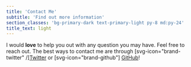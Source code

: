 ```yaml
---
title: 'Contact Me'
subtitle: 'Find out more information'
section_classes: 'bg-primary-dark text-primary-light py-8 md:py-24'
title_text: light
---
```


I would **love** to help you out with any question you may have.  Feel free to reach out. The best ways to contact me are through [svg-icon="brand-twitter" /][Twitter](https://twitter.com/colinmadland) or [svg-icon="brand-github"] [GitHub](https://github.com/cmadland)!
